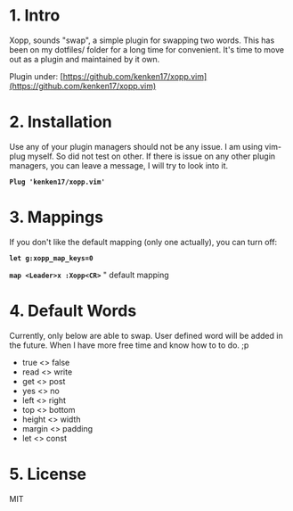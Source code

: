 # 1. Intro

Xopp, sounds "swap", a simple plugin for swapping two words. This has been on 
my dotfiles/ folder for a long time for convenient. It's time to move out as a
plugin and maintained by it own.

Plugin under: [https://github.com/kenken17/xopp.vim](https://github.com/kenken17/xopp.vim)

# 2. Installation

Use any of your plugin managers should not be any issue. I am using vim-plug
myself. So did not test on other. If there is issue on any other plugin
managers, you can leave a message, I will try to look into it.

**`Plug 'kenken17/xopp.vim'`**

# 3. Mappings

If you don't like the default mapping (only one actually), you can turn off:

**`let g:xopp_map_keys=0`**

**`map <Leader>x :Xopp<CR>`**   " default mapping


# 4. Default Words

Currently, only below are able to swap. User defined word will be added in the
future. When I have more free time and know how to to do. ;p

- true <> false
- read <> write
- get <> post
- yes <> no
- left <> right
- top <> bottom
- height <> width
- margin <> padding
- let <> const

# 5. License

MIT
